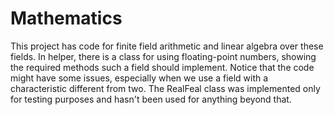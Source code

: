 # Mathematics

This project has code for finite field arithmetic and linear algebra over these fields.  In helper, there is a class for using floating-point numbers, showing the required methods such a field should implement. Notice that the code might have some issues, especially when we use a field with a characteristic different from two. The RealFeal class was implemented only for testing purposes and hasn't been used for anything beyond that.
